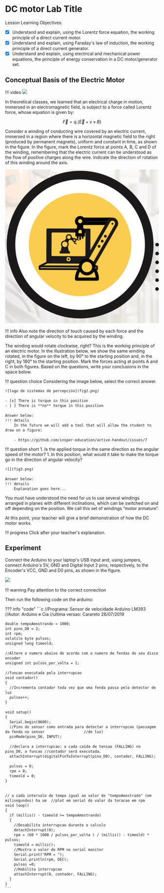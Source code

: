 # DC motor Lab Title

Lesson Learning Objectives:

- [x] Understand and explain, using the Lorentz force equation, the working principle of a direct current motor.
- [x] Understand and explain, using Faraday's law of induction, the working principle of a direct current generator.
- [x] Understand and explain, using electrical and mechanical power equations, the principle of energy conservation in a DC motor/generator set.

## Conceptual Basis of the Electric Motor

!!! video
    ![](https://www.youtube.com/watch?v=nRDVm5rn_2A)

In theoretical classes, we learned that an electrical charge in motion, immersed in an electromagnetic field, is subject to a force called Lorentz force, whose equation is given by:

$$
\overrightarrow{F} = q . (\overrightarrow{E} + v \times B)
$$

Consider a winding of conducting wire covered by an electric current, immersed in a region where there is a horizontal magnetic field to the right (produced by permanent magnets), uniform and constant in time, as shown in the figure. In the figure, mark the Lorentz force at points A, B, C and D of the winding, remembering that the electric current can be understood as the flow of positive charges along the wire. Indicate the direction of rotation of this winding around the axis.

![logo de proyectos](fig1.png)

!!! info
    Also note the direction of touch caused by each force and the direction of angular velocity to be acquired by the winding.

The winding would rotate clockwise, right? This is the working principle of an electric motor. In the illustration below, we show the same winding rotated, in the figure on the left, by 90° to the starting position and, in the right, by 180° to the starting position. Mark the forces acting at points A and C in both figures. Based on the questions, write your conclusions in the space below.

!!! question choice
    Considering the image below, select the correct answer.
    
    ![logo de sistemas de percepción](fig2.png)    
    
    - [x] There is torque in this position
    - [ ] There is **no** torque in this position
    
    Answer below:
    !!! details
        In the future we will add a tool that will allow the student to draw on a figure:
        
        - https://github.com/insper-education/active-handout/issues/7

!!! question short
    1. Is the applied torque in the same direction as the angular speed of the motor?
    1. In this position, what would it take to make the torque go in the direction of angular velocity?
    
    ![](fig3.png)
    
    Answer below:
    !!! details
        Explanation goes here...

You must have understood the need for us to use several windings arranged in planes with different inclinations, which can be switched on and off depending on the position. We call this set of windings “motor armature”. 

At this point, your teacher will give a brief demonstration of how the DC motor works.

!!! progress
    Click after your teacher's explanation.

## Experiment

Connect the Arduino to your laptop's USB input and, using jumpers, connect Arduino's 5V, GND and Digital Input 2 pins, respectively, to the Encoder's VCC, GND and D0 pins, as shown in the figure.

![](fig4.png)

!!! warning
    Pay attention to the correct connection

Then run the following code on the arduino:

??? info "code"
    ```c
    //Programa: Sensor de velocidade Arduino LM393
    //Autor: Arduino e Cia
    //ultima versao: Carareto 26/07/2019

    double tempoAmostrando = 1000;
    int pino_D0 = 2;
    int rpm;
    volatile byte pulsos;
    unsigned long timeold;

    //Altere o numero abaixo de acordo com o numero de fendas do seu disco encoder
    unsigned int pulsos_por_volta = 1;

    //funcao executada pela interrupcao
    void contador()
    {
      //Incrementa contador toda vez que uma fenda passa pelo detector de luz
      pulsos++;
    }

    void setup()
    {
      Serial.begin(9600);
      //Pino do sensor como entrada para detectar a interrupcao (passagem da fenda no sensor                  //de luz)
      pinMode(pino_D0, INPUT);

      //declara a interrupcao: a cada caída de tensao (FALLING) no pino_D0, a funcao //contador será executada.
      attachInterrupt(digitalPinToInterrupt(pino_D0), contador, FALLING);

      pulsos = 0;
      rpm = 0;
      timeold = 0;
    }


    // a cada intervalo de tempo igual ao valor de "tempoAmostrado" (em milisegundos) ha um  //plot em serial do valor da toracao em rpm
    void loop()
    {
      if (millis() - timeold >= tempoAmostrando)
      {
        //Desabilita interrupcao durante o calculo
        detachInterrupt(0);
        rpm = (60 * 1000 / pulsos_por_volta ) / (millis() - timeold) * pulsos;
        timeold = millis();
        //Mostra o valor de RPM no serial monitor
        Serial.print("RPM = ");
        Serial.println(rpm, DEC);
        pulsos =0;
        //Habilita interrupcao
        attachInterrupt(0, contador, FALLING);
      }
    }
    ```
